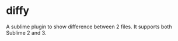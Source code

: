 diffy
=====

A sublime plugin to show difference between 2 files. It supports both Sublime 2 and 3.
